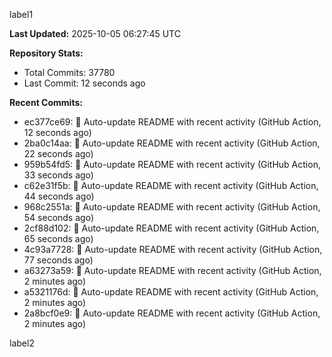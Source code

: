 
label1 
<!-- ACTIVITY_START -->
**Last Updated:** 2025-10-05 06:27:45 UTC

**Repository Stats:**
- Total Commits: 37780
- Last Commit: 12 seconds ago

**Recent Commits:**
- ec377ce69: 🤖 Auto-update README with recent activity (GitHub Action, 12 seconds ago)
- 2ba0c14aa: 🤖 Auto-update README with recent activity (GitHub Action, 22 seconds ago)
- 959b54fd5: 🤖 Auto-update README with recent activity (GitHub Action, 33 seconds ago)
- c62e31f5b: 🤖 Auto-update README with recent activity (GitHub Action, 44 seconds ago)
- 968c2551a: 🤖 Auto-update README with recent activity (GitHub Action, 54 seconds ago)
- 2cf88d102: 🤖 Auto-update README with recent activity (GitHub Action, 65 seconds ago)
- 4c93a7728: 🤖 Auto-update README with recent activity (GitHub Action, 77 seconds ago)
- a63273a59: 🤖 Auto-update README with recent activity (GitHub Action, 2 minutes ago)
- a5321176d: 🤖 Auto-update README with recent activity (GitHub Action, 2 minutes ago)
- 2a8bcf0e9: 🤖 Auto-update README with recent activity (GitHub Action, 2 minutes ago)
<!-- ACTIVITY_END -->

label2
